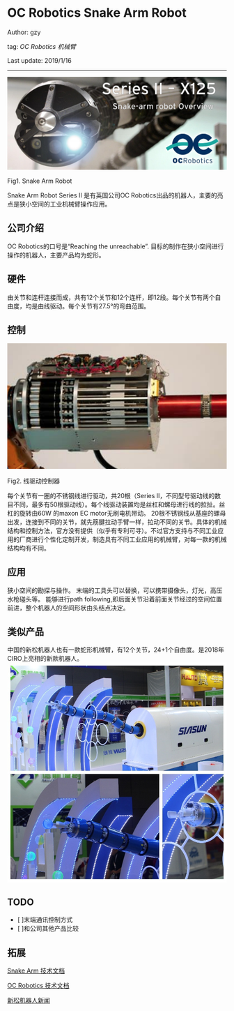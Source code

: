 # OC Robotics Snake Arm Robot

Author: gzy

tag: *OC Robotics* *机械臂*

Last update: 2019/1/16

---

![Snake Arm Robot](../meta/pic/Snake_Arm_Robot.png)

Fig1. Snake Arm Robot

Snake Arm Robot Series II 是有英国公司OC Robotics出品的机器人，主要的亮点是狭小空间的工业机械臂操作应用。

## 公司介绍
OC Robotics的口号是“Reaching the unreachable”. 目标的制作在狭小空间进行操作的机器人，主要产品均为蛇形。

## 硬件
由关节和连杆连接而成，共有12个关节和12个连杆，即12段。每个关节有两个自由度，均是由线驱动。每个关节有27.5°的弯曲范围。

## 控制

![Snake Arm Robot](../meta/pic/Snake_Arm_Robot2.png)

Fig2. 线驱动控制器

每个关节有一圈的不锈钢线进行驱动，共20根（Series II，不同型号驱动线的数目不同，最多有50根驱动线）。每个线驱动装置均是丝杠和螺母进行线的拉扯。丝杠的旋转由60W 的maxon EC motor无刷电机带动。
20根不锈钢线从基座的螺母出发，连接到不同的关节，就先筋腱拉动手臂一样，拉动不同的关节。具体的机械结构和控制方法，官方没有提供（似乎有专利可寻）。不过官方支持与不同工业应用的厂商进行个性化定制开发，制造具有不同工业应用的机械臂，对每一款的机械结构均有不同。

## 应用
狭小空间的勘探与操作。
末端的工具头可以替换，可以携带摄像头，灯光，高压水枪碰头等。
能够进行path following,即后面关节沿着前面关节经过的空间位置前进，整个机器人的空间形状由头结点决定。

## 类似产品

中国的新松机器人也有一款蛇形机械臂，有12个关节，24+1个自由度。是2018年CIRO上亮相的新款机器人。
![Siasun Snake Arm Robot](../meta/pic/siasun_snake_arm.jpg)

## TODO

- [ ]末端通讯控制方式
- [ ]和公司其他产品比较


## 拓展
[Snake Arm 技术文档](http://www.ocrobotics.com/downloads/Website/OC%20Robotics%20-%20Series%20II%20X125%20Snake-arm%20System%20-%20Data%20Sheet%20-%20November%202015.pdf)

[OC Robotics 技术文档](https://www.nasa.gov/pdf/628551main_4C-1_Buckingham.pdf)

[新松机器人新闻](https://robot.ofweek.com/2018-07/ART-8321202-8120-30246257.html)